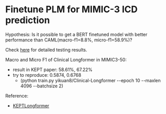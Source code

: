 # Finetune PLM for MIMIC-3 ICD prediction
Hypothesis:
Is it possible to get a BERT finetuned model with better performance than CAML(macro-f1=8.8%, micro-f1=58.9%)?

Check [here](results/README.md) for detailed testing results.

Macro and Micro F1 of Clinical Longformer in MIMIC3-50:
- result in KEPT paper: 58.61%, 67.22%
- try to reproduce: 0.5874, 0.6768
  - (python train.py yikuan8/Clinical-Longformer --epoch 10 --maxlen 4096 --batchsize 2)

Reference:
- [KEPTLongformer](https://arxiv.org/pdf/2210.03304v2.pdf)

